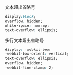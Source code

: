 文本超出省略号
``` CSS
display:block;
overflow: hidden;
white-space: nowrap;
text-overflow: ellipsis;
```

多行文本超出省略号
``` CSS
display: -webkit-box;
-webkit-box-orient: vertical;
text-overflow: ellipsis;
overflow: hidden;
-webkit-line-clamp: 2;
```
